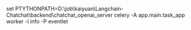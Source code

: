 set PTYTHONPATH=D:\job\kaiyuan\Langchain-Chatchat\backend\chatchat_openai_server
celery -A app.main.task_app worker -l info -P eventlet